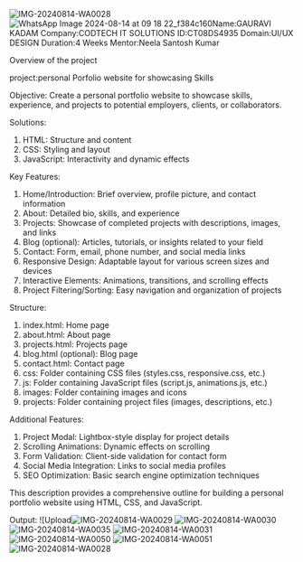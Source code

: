 ![IMG-20240814-WA0028](https://github.com/user-attachments/assets/176184a5-714e-4f8c-8b6e-8a1e3b62cecd)![WhatsApp Image 2024-08-14 at 09 18 22_f384c160](https://github.com/user-attachments/assets/4a241dd7-f1df-456b-b161-48aebe54f136)Name:GAURAVI KADAM
Company:CODTECH IT SOLUTIONS
ID:CT08DS4935
Domain:UI/UX DESIGN
Duration:4 Weeks
Mentor:Neela Santosh Kumar

Overview of the project

project:personal Porfolio website for showcasing Skills 

Objective:
Create a personal portfolio website to showcase skills, experience, and projects to potential employers, clients, or collaborators.

Solutions:

1. HTML: Structure and content
2. CSS: Styling and layout
3. JavaScript: Interactivity and dynamic effects

Key Features:

1. Home/Introduction: Brief overview, profile picture, and contact information
2. About: Detailed bio, skills, and experience
3. Projects: Showcase of completed projects with descriptions, images, and links
4. Blog (optional): Articles, tutorials, or insights related to your field
5. Contact: Form, email, phone number, and social media links
6. Responsive Design: Adaptable layout for various screen sizes and devices
7. Interactive Elements: Animations, transitions, and scrolling effects
8. Project Filtering/Sorting: Easy navigation and organization of projects

Structure:

1. index.html: Home page
2. about.html: About page
3. projects.html: Projects page
4. blog.html (optional): Blog page
5. contact.html: Contact page
6. css: Folder containing CSS files (styles.css, responsive.css, etc.)
7. js: Folder containing JavaScript files (script.js, animations.js, etc.)
8. images: Folder containing images and icons
9. projects: Folder containing project files (images, descriptions, etc.)

Additional Features:

1. Project Modal: Lightbox-style display for project details
2. Scrolling Animations: Dynamic effects on scrolling
3. Form Validation: Client-side validation for contact form
4. Social Media Integration: Links to social media profiles
5. SEO Optimization: Basic search engine optimization techniques

This description provides a comprehensive outline for building a personal portfolio website using HTML, CSS, and JavaScript.


Output:
![Upload![IMG-20240814-WA0029](https://github.com/user-attachments/assets/214504a9-54f1-414b-80b5-fbc00630f4fc)
![IMG-20240814-WA0030](https://github.com/user-attachments/assets/19225f96-dfd6-4489-b3bb-2931382a31c0)
![IMG-20240814-WA0035](https://github.com/user-attachments/assets/992a43f0-2098-4932-8447-5af2145a2248)
![IMG-20240814-WA0031](https://github.com/user-attachments/assets/3a082ce1-8ba4-4f1f-8153-5b11db3fd36f)
![IMG-20240814-WA0050](https://github.com/user-attachments/assets/095c4710-fc54-47ab-88ee-b97142c50ede)
![IMG-20240814-WA0051](https://github.com/user-attachments/assets/f3885fe1-a9a0-42ee-bb4b-2fbdb8f6ff77)
![IMG-20240814-WA0028](https://github.com/user-attachments/assets/09806782-5235-407e-bd96-fb1c636e58af)

